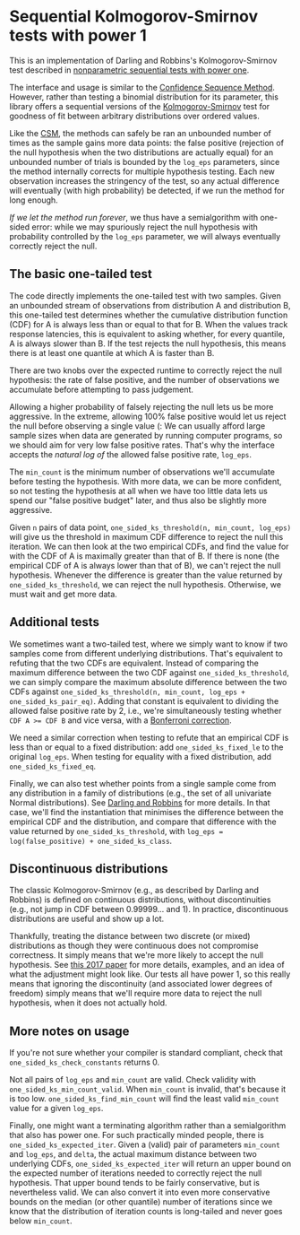Sequential Kolmogorov-Smirnov tests with power 1
================================================

This is an implementation of Darling and Robbins's Kolmogorov-Smirnov
test described in [nonparametric sequential tests with power one](https://www.pnas.org/content/pnas/61/3/804.full.pdf).

The interface and usage is similar to the [Confidence Sequence
Method](https://github.com/pkhuong/csm).  However, rather than testing
a binomial distribution for its parameter, this library offers a
sequential versions of the
[Kolmogorov-Smirnov](https://en.wikipedia.org/wiki/Kolmogorov%E2%80%93Smirnov_test)
test for goodness of fit between arbitrary distributions over ordered
values.

Like the [CSM](https://arxiv.org/abs/1611.01675), the methods can
safely be ran an unbounded number of times as the sample gains more
data points: the false positive (rejection of the null hypothesis when
the two distributions are actually equal) for an unbounded number of
trials is bounded by the `log_eps` parameters, since the method
internally corrects for multiple hypothesis testing.  Each new
observation increases the stringency of the test, so any actual
difference will eventually (with high probability) be detected, if we
run the method for long enough.

*If we let the method run forever*, we thus have a semialgorithm with
one-sided error: while we may spuriously reject the null hypothesis
with probability controlled by the `log_eps` parameter, we will always
eventually correctly reject the null.

The basic one-tailed test
-------------------------

The code directly implements the one-tailed test with two samples.
Given an unbounded stream of observations from distribution A and
distribution B, this one-tailed test determines whether the cumulative
distribution function (CDF) for A is always less than or equal to that
for B.  When the values track response latencies, this is equivalent
to asking whether, for every quantile, A is always slower than B.  If
the test rejects the null hypothesis, this means there is at least one
quantile at which A is faster than B.

There are two knobs over the expected runtime to correctly reject the
null hypothesis: the rate of false positive, and the number of
observations we accumulate before attempting to pass judgement.

Allowing a higher probability of falsely rejecting the null lets us be
more aggressive.  In the extreme, allowing 100% false positive would
let us reject the null before observing a single value (: We can
usually afford large sample sizes when data are generated by running
computer programs, so we should aim for very low false positive rates.
That's why the interface accepts the *natural log of* the allowed
false positive rate, `log_eps`.

The `min_count` is the minimum number of observations we'll accumulate
before testing the hypothesis. With more data, we can be more
confident, so not testing the hypothesis at all when we have too
little data lets us spend our "false positive budget" later, and thus
also be slightly more aggressive.

Given `n` pairs of data point, `one_sided_ks_threshold(n, min_count,
log_eps)` will give us the threshold in maximum CDF difference to
reject the null this iteration.  We can then look at the two empirical
CDFs, and find the value for with the CDF of A is maximally greater
than that of B.  If there is none (the empirical CDF of A is always
lower than that of B), we can't reject the null hypothesis.  Whenever
the difference is greater than the value returned by
`one_sided_ks_threshold`, we can reject the null hypothesis.
Otherwise, we must wait and get more data.

Additional tests
----------------

We sometimes want a two-tailed test, where we simply want to know if
two samples come from different underlying distributions.  That's
equivalent to refuting that the two CDFs are equivalent.  Instead of
comparing the maximum difference between the two CDF against
`one_sided_ks_threshold`, we can simply compare the maximum absolute
difference between the two CDFs against `one_sided_ks_threshold(n,
min_count, log_eps + one_sided_ks_pair_eq)`.  Adding that constant is
equivalent to dividing the allowed false positive rate by 2, i.e.,
we're simultaneously testing whether `CDF A >= CDF B` and vice versa,
with a [Bonferroni
correction](https://en.wikipedia.org/wiki/Bonferroni_correction).

We need a similar correction when testing to refute that an empirical
CDF is less than or equal to a fixed distribution: add
`one_sided_ks_fixed_le` to the original `log_eps`.  When testing for
equality with a fixed distribution, add `one_sided_ks_fixed_eq`.

Finally, we can also test whether points from a single sample come
from any distribution in a family of distributions (e.g., the set of
all univariate Normal distributions).  See [Darling and
Robbins](https://www.pnas.org/content/pnas/61/3/804.full.pdf) for more
details.  In that case, we'll find the instantiation that minimises
the difference between the empirical CDF and the distribution, and
compare that difference with the value returned by
`one_sided_ks_threshold`, with `log_eps = log(false_positive) + one_sided_ks_class`.

Discontinuous distributions
---------------------------

The classic Kolmogorov-Smirnov (e.g., as described by Darling and
Robbins) is defined on continuous distributions, without
discontinuities (e.g., not jump in CDF between 0.99999... and 1).  In
practice, discontinuous distributions are useful and show up a lot.

Thankfully, treating the distance between two discrete (or mixed)
distributions as though they were continuous does not compromise
correctness.  It simply means that we're more likely to accept the
null hypothesis. See [this 2017 paper](http://openaccess.city.ac.uk/18541/)
for more details, examples, and an idea of what the adjustment might
look like.  Our tests all have power 1, so this really means that
ignoring the discontinuity (and associated lower degrees of freedom)
simply means that we'll require more data to reject the null
hypothesis, when it does not actually hold.

More notes on usage
-------------------

If you're not sure whether your compiler is standard compliant, check
that `one_sided_ks_check_constants` returns 0.

Not all pairs of `log_eps` and `min_count` are valid.  Check validity
with `one_sided_ks_min_count_valid`.  When `min_count` is invalid,
that's because it is too low.  `one_sided_ks_find_min_count` will find
the least valid `min_count` value for a given `log_eps`.

Finally, one might want a terminating algorithm rather than a
semialgorithm that also has power one.  For such practically minded
people, there is `one_sided_ks_expected_iter`.  Given a (valid) pair
of parameters `min_count` and `log_eps`, and `delta`, the actual
maximum distance between two underlying CDFs,
`one_sided_ks_expected_iter` will return an upper bound on the
expected number of iterations needed to correctly reject the null
hypothesis.  That upper bound tends to be fairly conservative, but is
nevertheless valid.  We can also convert it into even more
conservative bounds on the median (or other quantile) number of
iterations since we know that the distribution of iteration counts is
long-tailed and never goes below `min_count`.
